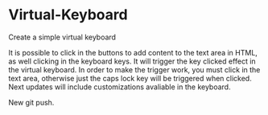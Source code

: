 # Virtual-Keyboard

Create a simple virtual keyboard

It is possible to click in the buttons to add content to the text area in HTML, as well clicking in the keyboard keys. It will trigger the key clicked effect in the virtual keyboard. In order to make the trigger work, you must click in the text area, otherwise just the caps lock key will be triggered when clicked.
Next updates will include customizations avaliable in the keyboard.

New git push.
